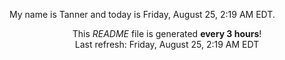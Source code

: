 My name is Tanner and today is Friday, August 25, 2:19 AM EDT.

<p align="center">This <i>README</i> file is generated <b>every 3 hours</b>!</br>Last refresh: Friday, August 25, 2:19 AM EDT<br /></p>

